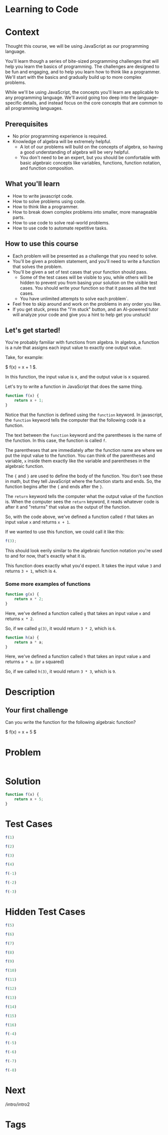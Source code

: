 # Learning to Code

# Context

Thought this course, we will be using JavaScript as our programming language.

You'll learn though a series of bite-sized programming challenges that will help you learn the basics of programming.
The challenges are designed to be fun and engaging, and to help you learn how to think like a programmer.
We'll start with the basics and gradually build up to more complex problems.

While we'll be using JavaScript, the concepts you'll learn are applicable to any programming language.
We'll avoid going too deep into the language-specific details, and instead focus on the core concepts that are common to
all programming languages.

## Prerequisites

- No prior programming experience is required.
- Knowledge of algebra will be extremely helpful.
    - A lot of our problems will build on the concepts of algebra, so having a good understanding of algebra will be
      very helpful.
    - You don't need to be an expert, but you should be comfortable with basic algebraic concepts like variables,
      functions, function notation, and function composition.

## What you'll learn

- How to write javascript code.
- How to solve problems using code.
- How to think like a programmer.
- How to break down complex problems into smaller, more manageable parts.
- How to use code to solve real-world problems.
- How to use code to automate repetitive tasks.

## How to use this course

- Each problem will be presented as a challenge that you need to solve.
- You'll be given a problem statement, and you'll need to write a function that solves the problem.
- You'll be given a set of test cases that your function should pass.
    - Some of the test cases will be visible to you, while others will be hidden to prevent you from basing your
      solution on the visible test cases. You should write your function so that it passes all the test cases.
    - You have unlimited attempts to solve each problem`.
- Feel free to skip around and work on the problems in any order you like.
- If you get stuck, press the "I'm stuck" button, and an AI-powered tutor will analyze your code and give you a hint to
  help get you unstuck!

## Let's get started!

You're probably familiar with functions from algebra.
In algebra, a function is a rule that assigns each input value to exactly one output value.

Take, for example:

$ f(x) = x + 1 $.

In this function, the input value is x, and the output value is x squared.

Let's try to write a function in JavaScript that does the same thing.

```javascript
function f(x) {
    return x + 1;
}
```

Notice that the function is defined using the `function` keyword.
In javascript, the `function` keyword tells the computer that the following code is a function.

The text between the `function` keyword and the parentheses is the name of the function.
In this case, the function is called `f`.

The parentheses that are immediately after the function name are where we put the input value to the function.
You can think of the parentheses and variable, `x` inside them exactly like the variable and parentheses in the
algebraic function.

The `{` and `}` are used to define the body of the function.
You don't see these in math, but they tell JavaScript where the function starts and ends.
So, the function begins after the `{` and ends after the `}`.

The `return` keyword tells the computer what the output value of the function is.
When the computer sees the `return` keyword, it reads whatever code is after it and "returns" that value as the output
of the function.

So, with the code above, we've defined a function called `f` that takes an input value `x` and returns `x + 1`.

If we wanted to use this function, we could call it like this:

```javascript
f(3);
```

This should look eerily similar to the algebraic function notation you're used to and for now, that's exactly what it
is.

This function does exactly what you'd expect. It takes the input value `3` and returns `3 + 1`, which is `4`.

### Some more examples of functions

```javascript
function g(x) {
    return x * 2;
}
```

Here, we've defined a function called `g` that takes an input value `x` and returns `x * 2`.

So, if we called `g(3)`, it would return `3 * 2`, which is `6`.

```javascript
function h(a) {
    return a * a;
}
```

Here, we've defined a function called `h` that takes an input value `a` and returns `a * a`. (or `a` squared)

So, if we called `h(3)`, it would return `3 * 3`, which is `9`.

# Description

## Your first challenge

Can you write the function for the following algebraic function?

$ f(x) = x + 5 $

# Problem

```javascript
```

# Solution

```javascript
function f(x) {
    return x + 5;
}
```

# Test Cases

```javascript
f(1)
```

```javascript
f(2)
```

```javascript
f(3)
```

```javascript
f(4)
```

```javascript
f(-1)
```

```javascript
f(-2)
```

```javascript
f(-3)
```

# Hidden Test Cases

```javascript
f(5)
```

```javascript
f(6)
```

```javascript
f(7)
```

```javascript
f(8)
```

```javascript
f(9)
```

```javascript
f(10)
```

```javascript
f(11)
```

```javascript
f(12)
```

```javascript
f(13)
```

```javascript
f(14)
```

```javascript
f(15)
```

```javascript
f(16)
```

```javascript
f(-4)
```

```javascript
f(-5)
```

```javascript
f(-6)
```

```javascript
f(-7)
```

```javascript
f(-8)
```

# Next

/intro/intro2

# Tags
